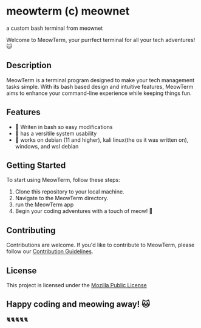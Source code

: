 # meowterm (c) meownet
a custom bash terminal from meownet

Welcome to MeowTerm, your purrfect terminal for all your tech adventures! 🐱

## Description

MeowTerm is a terminal program designed to make your tech management tasks simple. With its bash based design and intuitive features, MeowTerm aims to enhance your command-line experience while keeping things fun.

## Features


- 🐾 Writen in bash so easy modifications
- 🐾 has a versitile system usability
- 🐾 works on debian (11 and higher), kali linux(the os it was written on), windows, and wsl debian

## Getting Started

To start using MeowTerm, follow these steps:

1. Clone this repository to your local machine.
2. Navigate to the MeowTerm directory.
3. run the MeowTerm app
4. Begin your coding adventures with a touch of meow! 🐾

## Contributing

Contributions are welcome. If you'd like to contribute to MeowTerm, please follow our [Contribution Guidelines](CONTRIBUTING.md).

## License

This project is licensed under the [Mozilla Public License](LICENSE)

## Happy coding and meowing away! 🐱

🐈🐈🐈🐈🐈
